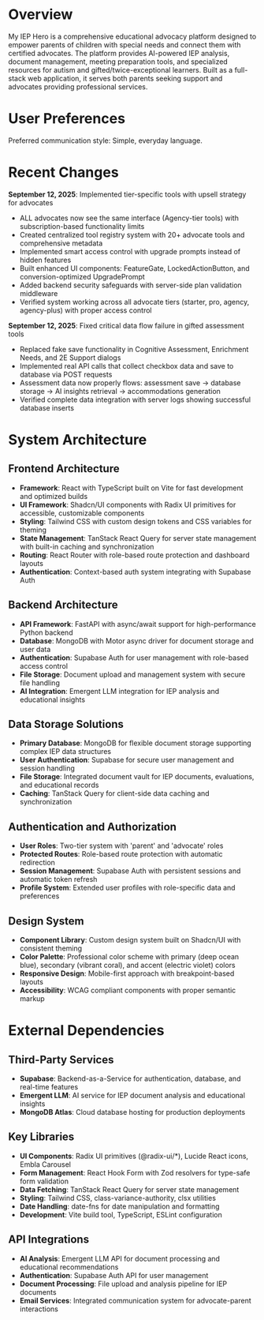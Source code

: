 # Overview

My IEP Hero is a comprehensive educational advocacy platform designed to empower parents of children with special needs and connect them with certified advocates. The platform provides AI-powered IEP analysis, document management, meeting preparation tools, and specialized resources for autism and gifted/twice-exceptional learners. Built as a full-stack web application, it serves both parents seeking support and advocates providing professional services.

# User Preferences

Preferred communication style: Simple, everyday language.

# Recent Changes

**September 12, 2025**: Implemented tier-specific tools with upsell strategy for advocates
- ALL advocates now see the same interface (Agency-tier tools) with subscription-based functionality limits
- Created centralized tool registry system with 20+ advocate tools and comprehensive metadata
- Implemented smart access control with upgrade prompts instead of hidden features
- Built enhanced UI components: FeatureGate, LockedActionButton, and conversion-optimized UpgradePrompt
- Added backend security safeguards with server-side plan validation middleware
- Verified system working across all advocate tiers (starter, pro, agency, agency-plus) with proper access control

**September 12, 2025**: Fixed critical data flow failure in gifted assessment tools
- Replaced fake save functionality in Cognitive Assessment, Enrichment Needs, and 2E Support dialogs
- Implemented real API calls that collect checkbox data and save to database via POST requests
- Assessment data now properly flows: assessment save → database storage → AI insights retrieval → accommodations generation
- Verified complete data integration with server logs showing successful database inserts

# System Architecture

## Frontend Architecture
- **Framework**: React with TypeScript built on Vite for fast development and optimized builds
- **UI Framework**: Shadcn/UI components with Radix UI primitives for accessible, customizable components
- **Styling**: Tailwind CSS with custom design tokens and CSS variables for theming
- **State Management**: TanStack React Query for server state management with built-in caching and synchronization
- **Routing**: React Router with role-based route protection and dashboard layouts
- **Authentication**: Context-based auth system integrating with Supabase Auth

## Backend Architecture
- **API Framework**: FastAPI with async/await support for high-performance Python backend
- **Database**: MongoDB with Motor async driver for document storage and user data
- **Authentication**: Supabase Auth for user management with role-based access control
- **File Storage**: Document upload and management system with secure file handling
- **AI Integration**: Emergent LLM integration for IEP analysis and educational insights

## Data Storage Solutions
- **Primary Database**: MongoDB for flexible document storage supporting complex IEP data structures
- **User Authentication**: Supabase for secure user management and session handling
- **File Storage**: Integrated document vault for IEP documents, evaluations, and educational records
- **Caching**: TanStack Query for client-side data caching and synchronization

## Authentication and Authorization
- **User Roles**: Two-tier system with 'parent' and 'advocate' roles
- **Protected Routes**: Role-based route protection with automatic redirection
- **Session Management**: Supabase Auth with persistent sessions and automatic token refresh
- **Profile System**: Extended user profiles with role-specific data and preferences

## Design System
- **Component Library**: Custom design system built on Shadcn/UI with consistent theming
- **Color Palette**: Professional color scheme with primary (deep ocean blue), secondary (vibrant coral), and accent (electric violet) colors
- **Responsive Design**: Mobile-first approach with breakpoint-based layouts
- **Accessibility**: WCAG compliant components with proper semantic markup

# External Dependencies

## Third-Party Services
- **Supabase**: Backend-as-a-Service for authentication, database, and real-time features
- **Emergent LLM**: AI service for IEP document analysis and educational insights
- **MongoDB Atlas**: Cloud database hosting for production deployments

## Key Libraries
- **UI Components**: Radix UI primitives (@radix-ui/*), Lucide React icons, Embla Carousel
- **Form Management**: React Hook Form with Zod resolvers for type-safe form validation
- **Data Fetching**: TanStack React Query for server state management
- **Styling**: Tailwind CSS, class-variance-authority, clsx utilities
- **Date Handling**: date-fns for date manipulation and formatting
- **Development**: Vite build tool, TypeScript, ESLint configuration

## API Integrations
- **AI Analysis**: Emergent LLM API for document processing and educational recommendations
- **Authentication**: Supabase Auth API for user management
- **Document Processing**: File upload and analysis pipeline for IEP documents
- **Email Services**: Integrated communication system for advocate-parent interactions